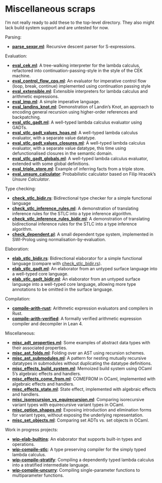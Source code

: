 # Miscellaneous scraps

I’m not really ready to add these to the top-level directory. They also might
lack build system support and are untested for now.

Parsing:

- [**parse_sexpr.ml**](./parse_sexpr.ml): Recursive descent parser for S-expressions.

Evaluation:

- [**eval_cek.ml**](./eval_cek.ml): A tree-walking interpreter for the lambda
  calculus, refactored into continuation-passing-style in the style of the
  CEK machine.
- [**eval_control_flow_cps.ml**](./eval_control_flow_cps.ml):
  An evaluator for imperative control flow (loop, break, continue) implemented
  using continuation passing style
- [**eval_extensible.ml**](./eval_extensible.ml): Extensible interpreters for
  lambda calculus and arithmetic expressions.
- [**eval_imp.ml**](./eval_imp.ml):
  A simple imperative language.
- [**eval_landins_knot.ml**](./eval_landins_knot.ml):
  Demonstration of Landin’s Knot, an approach to encoding general recursion
  using higher-order references and backpatching.
- [**eval_stlc_gadt.ml**](./eval_stlc_gadt.ml):
  A well-typed lambda calculus evaluator using GADTs.
- [**eval_stlc_gadt_values_hoas.ml**](./eval_stlc_gadt_values_hoas.ml):
  A well-typed lambda calculus evaluator, with a separate value datatype.
- [**eval_stlc_gadt_values_closures.ml**](./eval_stlc_gadt_values_closures.ml):
  A well-typed lambda calculus evaluator, with a separate value datatype, this
  time using defunctionalised closures in the semantic domain.
- [**eval_stlc_gadt_globals.ml**](./eval_stlc_gadt_globals.ml):
  A well-typed lambda calculus evaluator, extended with some global definitions.
- [**eval_triple_store.ml**](./eval_triple_store.ml):
  Example of inferring facts from a triple store.
- [**eval_unsure_calculator**](./eval_unsure_calculator):
  Probabilistic calculator based on Filip Hracek’s _Unsure Calculator_.

Type checking:

- [**check_stlc_bidir.rs**](./check_stlc_bidir.rs):
  Bidirectional type checker for a simple functional language
- [**check_stlc_inference_rules.ml**](./check_stlc_inference_rules.ml):
  A demonstration of translating inference rules for the STLC into a type
  inference algorithm.
- [**check_stlc_inference_rules_bidir.ml**](./check_stlc_inference_rules_bidir.ml):
  A demonstration of translating bidirectional inference rules for the STLC into
  a type inference algorithm.
- [**check_dependent.pl**](./check_dependent.pl):
  A small dependent type system, implemented in SWI-Prolog using normalisation-by-evaluation.

Elaboration:

- [**elab_stlc_bidir.rs**](./elab_stlc_bidir.rs):
  Bidirectional elaborator for a simple functional language
  (compare with [check_stlc_bidir.rs](./check_stlc_bidir.rs)).
- [**elab_stlc_gadt.ml**](./elab_stlc_gadt.ml):
  An elaborator from an untyped surface language into a well-typed core language.
- [**elab_stlc_gadt_bidir.ml**](./elab_stlc_gadt_bidir.ml):
  An elaborator from an untyped surface language into a well-typed core language,
  allowing more type annotations to be omitted in the surface language.

Compilation:

- [**compile-arith-rust**](./compile-arith-rust/):
  Arithmetic expression evaluators and compilers in Rust.
- [**compile-arith-verified**](./compile-arith-verified/):
  A formally verified arithmetic expression compiler and decompiler in Lean 4.

Miscellaneous:

- [**misc_adt_properties.ml**](./misc_adt_properties.ml):
  Some examples of abstract data types with their associated properties.
- [**misc_ast_folds.ml**](./misc_ast_folds.ml):
  Folding over an AST using recursion schemes.
- [**misc_ast_submodules.ml**](./misc_ast_submodules.ml):
  A pattern for nesting mutually recursive datatypes in submodules without
  duplicating the datatype definitions.
- [**misc_effects_build_system.ml**](./misc_effects_build_system.ml):
  Memoized build system using OCaml 5’s algebraic effects and handlers.
- [**misc_effects_come_from.ml**](./misc_effects_come_from.ml):
  COMEFROM in OCaml, implemented with algebraic effects and handlers.
- [**misc_effects_state.ml**](./misc_effects_state.ml):
  State effect, implemented with algebraic effects and handlers.
- [**misc_isorecursion_vs_equirecursion.ml**](./misc_isorecursion_vs_equirecursion.ml):
  Comparing isorecursive variant types with equirecursive variant types in OCaml.
- [**misc_option_shapes.ml**](./misc_option_shapes.ml):
  Exposing introduction and elimination forms for variant types, without
  exposing the underlying representation.
- [**misc_set_objects.ml**](./misc_set_objects.ml):
  Comparing set ADTs vs. set objects in OCaml.

Work in progress projects:

- [**wip-elab-builtins**](./wip-elab-builtins/):
  An elaborator that supports built-in types and operations.
- [**wip-compile-stlc**](./wip-compile-stlc):
  A type preserving compiler for the simply typed lambda calculus.
- [**wip-compile-stratify**](./wip-compile-stratify/):
  Compiling a dependently typed lambda calculus into a stratified intermediate
  language.
- [**wip-compile-uncurry**](./wip-compile-uncurry/):
  Compiling single-parameter functions to multiparameter functions.
